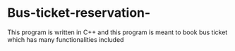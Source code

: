 # Bus-ticket-reservation-
This program is written in C++ and this program is meant to book bus ticket which has many functionalities included
